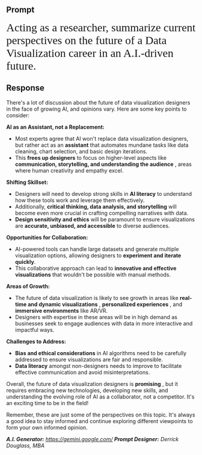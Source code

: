 
## Prompt

<span style="font-family:Papyrus; font-size:30px;"> Acting as a researcher, summarize current perspectives on the future of a Data Visualization career in an A.I.-driven future.</span>


## Response

There's a lot of discussion about the future of data visualization designers in the face of growing AI, and opinions vary. Here are some key points to consider:

**AI as an Assistant, not a Replacement:**

- Most experts agree that AI won't replace data visualization designers, but rather act as an **assistant** that automates mundane tasks like data cleaning, chart selection, and basic design iterations.
- This **frees up designers** to focus on higher-level aspects like **communication, storytelling, and understanding the audience** , areas where human creativity and empathy excel.

**Shifting Skillset:**

- Designers will need to develop strong skills in **AI literacy** to understand how these tools work and leverage them effectively.
- Additionally, **critical thinking, data analysis, and storytelling** will become even more crucial in crafting compelling narratives with data.
- **Design sensitivity and ethics** will be paramount to ensure visualizations are **accurate, unbiased, and accessible** to diverse audiences.

**Opportunities for Collaboration:**

- AI-powered tools can handle large datasets and generate multiple visualization options, allowing designers to **experiment and iterate quickly**.
- This collaborative approach can lead to **innovative and effective visualizations** that wouldn't be possible with manual methods.

**Areas of Growth:**

- The future of data visualization is likely to see growth in areas like **real-time and dynamic visualizations** , **personalized experiences** , and **immersive environments** like AR/VR.
- Designers with expertise in these areas will be in high demand as businesses seek to engage audiences with data in more interactive and impactful ways.

**Challenges to Address:**

- **Bias and ethical considerations** in AI algorithms need to be carefully addressed to ensure visualizations are fair and responsible.
- **Data literacy** amongst non-designers needs to improve to facilitate effective communication and avoid misinterpretations.

Overall, the future of data visualization designers is **promising** , but it requires embracing new technologies, developing new skills, and understanding the evolving role of AI as a collaborator, not a competitor. It's an exciting time to be in the field!

Remember, these are just some of the perspectives on this topic. It's always a good idea to stay informed and continue exploring different viewpoints to form your own informed opinion.


***A.I. Generator:** https://gemini.google.com/*
***Prompt Designer:** Derrick Douglass, MBA*
